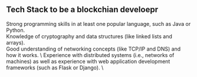 ## Tech Stack to be a blockchian develoepr 

Strong programming skills in at least one popular language, such as Java or Python. \
Knowledge of cryptography and data structures (like linked lists and arrays). \
Good understanding of networking concepts (like TCP/IP and DNS) and how it works. \ 
Experience with distributed systems (i.e., networks of machines) as well as experience with web application development frameworks (such as Flask or Django). \
